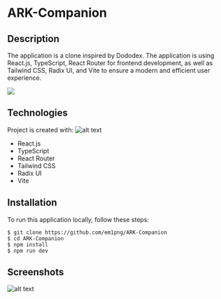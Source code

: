 # ARK-Companion

## Description

The application is a clone inspired by Dododex. 
The application is using React.js, TypeScript, React Router for frontend development, as well as Tailwind CSS, Radix UI, and Vite to ensure a modern and efficient user experience.

[<img src="https://i.imgur.com/RVLGAmS.png">](https://ark-companion.vercel.app/)

## Technologies
Project is created with:
![alt text](https://i.imgur.com/8tfFmjA.png)

* React.js
* TypeScript
* React Router
* Tailwind CSS
* Radix UI
* Vite

## Installation
To run this application locally, follow these steps:

```
$ git clone https://github.com/em1png/ARK-Companion
$ cd ARK-Companion
$ npm install
$ npm run dev
```

## Screenshots
![alt text](https://i.imgur.com/rCnrLGv.png)


